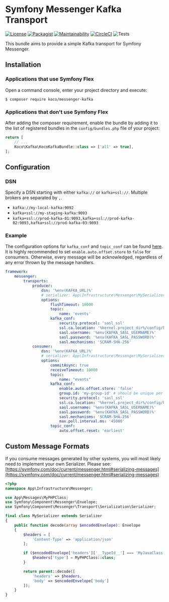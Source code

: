 # Symfony Messenger Kafka Transport

[![License](https://img.shields.io/github/license/KonstantinCodes/messenger-kafka.svg)](LICENSE)
[![Packagist](https://img.shields.io/packagist/dt/koco/messenger-kafka.svg)](https://packagist.org/packages/koco/messenger-kafka)
[![Maintainability](https://api.codeclimate.com/v1/badges/7fa3d2da6a828a676f35/maintainability)](https://codeclimate.com/github/KonstantinCodes/messenger-kafka/maintainability)
[![CircleCI](https://circleci.com/gh/KonstantinCodes/messenger-kafka.svg?style=svg)](https://circleci.com/gh/KonstantinCodes/messenger-kafka)
![Tests](https://github.com/KonstantinCodes/messenger-kafka/workflows/Tests/badge.svg)

This bundle aims to provide a simple Kafka transport for Symfony Messenger.

## Installation

### Applications that use Symfony Flex

Open a command console, enter your project directory and execute:

```console
$ composer require koco/messenger-kafka
```

### Applications that don't use Symfony Flex

After adding the composer requirement, enable the bundle by adding it to the list of registered bundles
in the `config/bundles.php` file of your project:

```php
return [
    // ...
    Koco\Kafka\KocoKafkaBundle::class => ['all' => true],
];
```

## Configuration

### DSN
Specify a DSN starting with either `kafka://` or  `kafka+ssl://`. Multiple brokers are separated by `,`.
* `kafka://my-local-kafka:9092`
* `kafka+ssl://my-staging-kafka:9093`
* `kafka+ssl://prod-kafka-01:9093,kafka+ssl://prod-kafka-02:9093,kafka+ssl://prod-kafka-03:9093`

### Example
The configuration options for `kafka_conf` and `topic_conf` can be found [here](https://github.com/edenhill/librdkafka/blob/master/CONFIGURATION.md).
It is highly recommended to set `enable.auto.offset.store` to `false` for consumers. Otherwise, every message will be acknowledged, regardless of any error thrown by the message handlers.

```yaml
framework:
    messenger:
        transports:
            producer:
                dsn: '%env(KAFKA_URL)%'
                # serializer: App\Infrastructure\Messenger\MySerializer
                options:
                    flushTimeout: 10000
                    topic:
                        name: 'events'
                    kafka_conf:
                        security.protocol: 'sasl_ssl'
                        ssl.ca.location: '%kernel.project_dir%/config/kafka/ca.pem'
                        sasl.username: '%env(KAFKA_SASL_USERNAME)%'
                        sasl.password: '%env(KAFKA_SASL_PASSWORD)%'
                        sasl.mechanisms: 'SCRAM-SHA-256'
            consumer:
                dsn: '%env(KAFKA_URL)%'
                # serializer: App\Infrastructure\Messenger\MySerializer
                options:
                    commitAsync: true
                    receiveTimeout: 10000
                    topic:
                        name: "events"
                    kafka_conf:
                        enable.auto.offset.store: 'false'
                        group.id: 'my-group-id' # should be unique per consumer
                        security.protocol: 'sasl_ssl'
                        ssl.ca.location: '%kernel.project_dir%/config/kafka/ca.pem'
                        sasl.username: '%env(KAFKA_SASL_USERNAME)%'
                        sasl.password: '%env(KAFKA_SASL_PASSWORD)%'
                        sasl.mechanisms: 'SCRAM-SHA-256'
                        max.poll.interval.ms: '45000'
                    topic_conf:
                        auto.offset.reset: 'earliest'
```

## Custom Message Formats
If you consume messages generated by other systems, you will most likely need to implement your own Serializer.
Please see: [https://symfony.com/doc/current/messenger.html#serializing-messages](https://symfony.com/doc/current/messenger.html#serializing-messages)

```php
<?php
namespace App\Infrastructure\Messenger;

use App\Messages\MyPHPClass;
use Symfony\Component\Messenger\Envelope;
use Symfony\Component\Messenger\Transport\Serialization\Serializer;

final class MySerializer extends Serializer
{
    public function decode(array $encodedEnvelope): Envelope
    {
        $headers = [
            'Content-Type' => 'application/json'
        ];

        if ($encodedEnvelope['headers']['__TypeId__'] === 'MyJavaClass') {
            $headers['type'] = MyPHPClass::class;
        }

        return parent::decode([
            'headers' => $headers,
            'body' => $encodedEnvelope['body']
        ]);
    }
}
```
